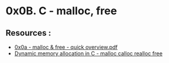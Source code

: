 # 0x0B. C - malloc, free

## Resources :

* [0x0a - malloc & free - quick overview.pdf](https://s3.amazonaws.com/alx-intranet.hbtn.io/uploads/misc/2021/1/a094c90e7f466bbeaa49cb24c8f04e7f27aaad41.pdf?X-Amz-Algorithm=AWS4-HMAC-SHA256&X-Amz-Credential=AKIARDDGGGOUSBVO6H7D%2F20230413%2Fus-east-1%2Fs3%2Faws4_request&X-Amz-Date=20230413T030019Z&X-Amz-Expires=86400&X-Amz-SignedHeaders=host&X-Amz-Signature=51b617edc8578e11dfa422740c96f3902601ad224de39e2bafb4a31cdf240739)
* [Dynamic memory allocation in C - malloc calloc realloc free](https://www.youtube.com/watch?v=xDVC3wKjS64)

